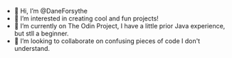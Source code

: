 - 👋 Hi, I’m @DaneForsythe
- 👀 I’m interested in creating cool and fun projects!
- 🌱 I’m currently on The Odin Project, I have a little prior Java experience, but stll a beginner. 
- 💞️ I’m looking to collaborate on confusing pieces of code I don't understand.

<!---
DaneForsythe/DaneForsythe is a ✨ special ✨ repository because its `README.md` (this file) appears on your GitHub profile.
You can click the Preview link to take a look at your changes.
--->
